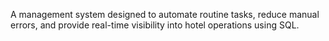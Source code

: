  A management system designed to automate routine tasks, reduce manual errors, and provide real-time visibility into hotel operations using SQL.
